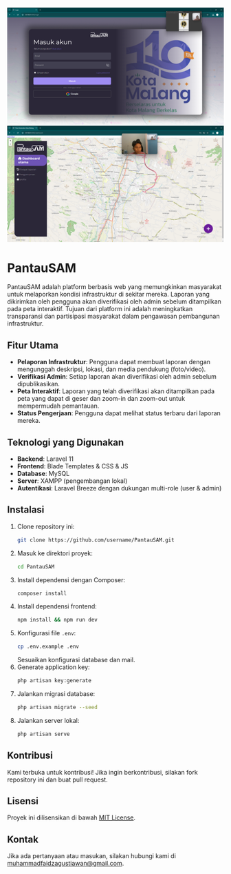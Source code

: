 ![Login Page](Login.png)
![Dashboard Page](dashboard.png)
# PantauSAM

PantauSAM adalah platform berbasis web yang memungkinkan masyarakat untuk melaporkan kondisi infrastruktur di sekitar mereka. Laporan yang dikirimkan oleh pengguna akan diverifikasi oleh admin sebelum ditampilkan pada peta interaktif. Tujuan dari platform ini adalah meningkatkan transparansi dan partisipasi masyarakat dalam pengawasan pembangunan infrastruktur.

## Fitur Utama
- **Pelaporan Infrastruktur**: Pengguna dapat membuat laporan dengan mengunggah deskripsi, lokasi, dan media pendukung (foto/video).
- **Verifikasi Admin**: Setiap laporan akan diverifikasi oleh admin sebelum dipublikasikan.
- **Peta Interaktif**: Laporan yang telah diverifikasi akan ditampilkan pada peta yang dapat di geser dan zoom-in dan zoom-out untuk mempermudah pemantauan.
- **Status Pengerjaan**: Pengguna dapat melihat status terbaru dari laporan mereka.


## Teknologi yang Digunakan
- **Backend**: Laravel 11
- **Frontend**: Blade Templates & CSS & JS
- **Database**: MySQL
- **Server**: XAMPP (pengembangan lokal)
- **Autentikasi**: Laravel Breeze dengan dukungan multi-role (user & admin)

## Instalasi
1. Clone repository ini:
   ```bash
   git clone https://github.com/username/PantauSAM.git
   ```
2. Masuk ke direktori proyek:
   ```bash
   cd PantauSAM
   ```
3. Install dependensi dengan Composer:
   ```bash
   composer install
   ```
4. Install dependensi frontend:
   ```bash
   npm install && npm run dev
   ```
5. Konfigurasi file `.env`:
   ```bash
   cp .env.example .env
   ```
   Sesuaikan konfigurasi database dan mail.
6. Generate application key:
   ```bash
   php artisan key:generate
   ```
7. Jalankan migrasi database:
   ```bash
   php artisan migrate --seed
   ```
8. Jalankan server lokal:
   ```bash
   php artisan serve
   ```

## Kontribusi
Kami terbuka untuk kontribusi! Jika ingin berkontribusi, silakan fork repository ini dan buat pull request.

## Lisensi
Proyek ini dilisensikan di bawah [MIT License](LICENSE).

## Kontak
Jika ada pertanyaan atau masukan, silakan hubungi kami di [muhammadfaidzagustiawan@gmail.com](muhammadfaidzagustiawan@gmail.com).


